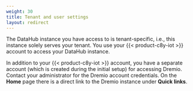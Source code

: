 ```yaml
---
weight: 30
title: Tenant and user settings
layout: redirect
---
```


The DataHub instance you have access to is tenant-specific, i.e., this instance solely serves your tenant. You use your {{< product-c8y-iot >}} account to access your DataHub instance.

In addition to your {{< product-c8y-iot >}} account, you have a separate account (which is created during the initial setup) for accessing Dremio. Contact your administrator for the Dremio account credentials. On the **Home** page there is a direct link to the Dremio instance under **Quick links**.
